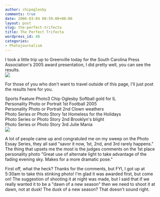```yaml
---
author: chipoglesby
comments: true
date: 2006-03-04 00:59:00+00:00
layout: post
slug: the-perfect-trifecta
title: The Perfect Trifecta
wordpress_id: 40
categories:
- Photojournalism
---
```


I took a little trip up to Greenville today for the South Carolina Press Association's 2005 award presentation,  I did pretty well, you can see the results.  
[![](http://photos1.blogger.com/blogger/3124/2183/400/awards2.jpg)](http://photos1.blogger.com/blogger/3124/2183/1600/awards2.jpg)  
  
For those of you who don't want to travel outside of this page, I'll just post the results here for you.  
  
Sports Feature Photo3 Chip Oglesby Softball gold for IL  
Personality Photo or Portrait 1st   Football 2005  
Personality Photo or Portrait 2nd Clown weathers  
Photo Series or Photo Story 1st Homeless for the Holidays  
Photo Series or Photo Story 2nd Brooklyn's blight  
Photo Series or Photo Story 3rd Julie Mania  
[![](http://photos1.blogger.com/blogger/3124/2183/400/awards1.jpg)](http://photos1.blogger.com/blogger/3124/2183/1600/awards1.jpg)  
  
A lot of people came up and congratuled me on my sweep on the Photo Essay Series, they all said "savor it now, 1st, 2nd, and 3rd rarely happens." The thing that upsets me the most is the judges comments on the 1st place personality photo "Great use of alternate light to take advantage of the fading evening sky.  Makes for a more dramatic pose."  
  
First off, what the heck?  Thanks for the comments, but FYI, I got up at 5:30am to take this stinking photo!  I'm glad it was awarded first, but come on!  The suggestion of shooting it at night was made, but I said that if we really wanted it to be a "dawn of a new season" then we need to shoot it at dawn, not at dusk!  The dusk of a new season?  That doesn't sound right.
